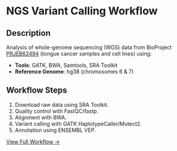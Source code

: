 # NGS Variant Calling Workflow
## Description
Analysis of whole-genome sequencing (WGS) data from BioProject [PRJEB62494](https://www.ncbi.nlm.nih.gov/bioproject/PRJEB62494) (tongue cancer samples and cell lines) using:
- **Tools**: GATK, BWA, Samtools, SRA Toolkit
- **Reference Genome**: hg38 (chromosomes 6 & 7)

## Workflow Steps
1. Download raw data using SRA Toolkit.
2. Quality control with FastQC/fastp.
3. Alignment with BWA.
4. Variant calling with GATK HaplotypeCaller/Mutect2.
5. Annotation using ENSEMBL VEP.

[View Full Workflow →](workflow/scripts/analysis.sh)
